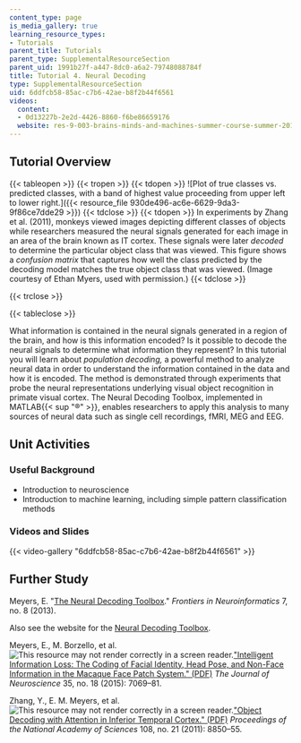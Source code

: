 ```yaml
---
content_type: page
is_media_gallery: true
learning_resource_types:
- Tutorials
parent_title: Tutorials
parent_type: SupplementalResourceSection
parent_uid: 1991b27f-a447-8dc0-a6a2-79748088784f
title: Tutorial 4. Neural Decoding
type: SupplementalResourceSection
uid: 6ddfcb58-85ac-c7b6-42ae-b8f2b44f6561
videos:
  content:
  - 0d13227b-2e2d-4426-8860-f6be86659176
  website: res-9-003-brains-minds-and-machines-summer-course-summer-2015
---
```


Tutorial Overview
-----------------

{{< tableopen >}}
{{< tropen >}}
{{< tdopen >}}
![Plot of true classes vs. predicted classes, with a band of highest value proceeding from upper left to lower right.]({{< resource_file 930de496-ac6e-6629-9da3-9f86ce7dde29 >}})
{{< tdclose >}}
{{< tdopen >}}
In experiments by Zhang et al. (2011), monkeys viewed images depicting different classes of objects while researchers measured the neural signals generated for each image in an area of the brain known as IT cortex. These signals were later _decoded_ to determine the particular object class that was viewed. This figure shows a _confusion matrix_ that captures how well the class predicted by the decoding model matches the true object class that was viewed. (Image courtesy of Ethan Myers, used with permission.)
{{< tdclose >}}

{{< trclose >}}

{{< tableclose >}}

What information is contained in the neural signals generated in a region of the brain, and how is this information encoded? Is it possible to decode the neural signals to determine what information they represent? In this tutorial you will learn about _population decoding,_ a powerful method to analyze neural data in order to understand the information contained in the data and how it is encoded. The method is demonstrated through experiments that probe the neural representations underlying visual object recognition in primate visual cortex. The Neural Decoding Toolbox, implemented in MATLAB{{< sup "®" >}}, enables researchers to apply this analysis to many sources of neural data such as single cell recordings, fMRI, MEG and EEG.

Unit Activities
---------------

### Useful Background

*   Introduction to neuroscience
*   Introduction to machine learning, including simple pattern classification methods

### Videos and Slides

{{< video-gallery "6ddfcb58-85ac-c7b6-42ae-b8f2b44f6561" >}}


Further Study
-------------

Meyers, E. "[The Neural Decoding Toolbox](https://www.ncbi.nlm.nih.gov/pmc/articles/PMC3660664/)." _Frontiers in Neuroinformatics_ 7, no. 8 (2013).

Also see the website for the [Neural Decoding Toolbox](http://www.readout.info/).

Meyers, E., M. Borzello, et al. ![This resource may not render correctly in a screen reader.](/images/inacessible.gif)["Intelligent Information Loss: The Coding of Facial Identity, Head Pose, and Non-Face Information in the Macaque Face Patch System." (PDF)](http://emeyers.scripts.mit.edu/emeyers/wp-content/uploads/2015/05/Meyers_JNeurosci_2015.pdf) _The Journal of Neuroscience_ 35, no. 18 (2015): 7069–81.

Zhang, Y., E. M. Meyers, et al. ![This resource may not render correctly in a screen reader.](/images/inacessible.gif)["Object Decoding with Attention in Inferior Temporal Cortex." (PDF)](http://www.pnas.org/content/108/21/8850.full.pdf) _Proceedings of the National Academy of Sciences_ 108, no. 21 (2011): 8850–55.
